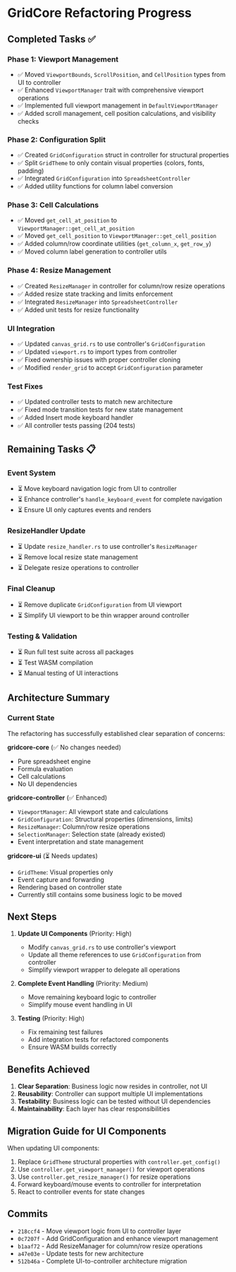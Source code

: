 # GridCore Refactoring Progress

## Completed Tasks ✅

### Phase 1: Viewport Management
- ✅ Moved `ViewportBounds`, `ScrollPosition`, and `CellPosition` types from UI to controller
- ✅ Enhanced `ViewportManager` trait with comprehensive viewport operations
- ✅ Implemented full viewport management in `DefaultViewportManager`
- ✅ Added scroll management, cell position calculations, and visibility checks

### Phase 2: Configuration Split
- ✅ Created `GridConfiguration` struct in controller for structural properties
- ✅ Split `GridTheme` to only contain visual properties (colors, fonts, padding)
- ✅ Integrated `GridConfiguration` into `SpreadsheetController`
- ✅ Added utility functions for column label conversion

### Phase 3: Cell Calculations
- ✅ Moved `get_cell_at_position` to `ViewportManager::get_cell_at_position`
- ✅ Moved `get_cell_position` to `ViewportManager::get_cell_position`
- ✅ Added column/row coordinate utilities (`get_column_x`, `get_row_y`)
- ✅ Moved column label generation to controller utils

### Phase 4: Resize Management
- ✅ Created `ResizeManager` in controller for column/row resize operations
- ✅ Added resize state tracking and limits enforcement
- ✅ Integrated `ResizeManager` into `SpreadsheetController`
- ✅ Added unit tests for resize functionality

### UI Integration
- ✅ Updated `canvas_grid.rs` to use controller's `GridConfiguration`
- ✅ Updated `viewport.rs` to import types from controller
- ✅ Fixed ownership issues with proper controller cloning
- ✅ Modified `render_grid` to accept `GridConfiguration` parameter

### Test Fixes
- ✅ Updated controller tests to match new architecture
- ✅ Fixed mode transition tests for new state management
- ✅ Added Insert mode keyboard handler
- ✅ All controller tests passing (204 tests)

## Remaining Tasks 📋

### Event System
- ⏳ Move keyboard navigation logic from UI to controller
- ⏳ Enhance controller's `handle_keyboard_event` for complete navigation
- ⏳ Ensure UI only captures events and renders

### ResizeHandler Update
- ⏳ Update `resize_handler.rs` to use controller's `ResizeManager`
- ⏳ Remove local resize state management
- ⏳ Delegate resize operations to controller

### Final Cleanup
- ⏳ Remove duplicate `GridConfiguration` from UI viewport
- ⏳ Simplify UI viewport to be thin wrapper around controller

### Testing & Validation
- ⏳ Run full test suite across all packages
- ⏳ Test WASM compilation
- ⏳ Manual testing of UI interactions

## Architecture Summary

### Current State
The refactoring has successfully established clear separation of concerns:

**gridcore-core** (✅ No changes needed)
- Pure spreadsheet engine
- Formula evaluation
- Cell calculations
- No UI dependencies

**gridcore-controller** (✅ Enhanced)
- `ViewportManager`: All viewport state and calculations
- `GridConfiguration`: Structural properties (dimensions, limits)
- `ResizeManager`: Column/row resize operations
- `SelectionManager`: Selection state (already existed)
- Event interpretation and state management

**gridcore-ui** (⏳ Needs updates)
- `GridTheme`: Visual properties only
- Event capture and forwarding
- Rendering based on controller state
- Currently still contains some business logic to be moved

## Next Steps

1. **Update UI Components** (Priority: High)
   - Modify `canvas_grid.rs` to use controller's viewport
   - Update all theme references to use `GridConfiguration` from controller
   - Simplify viewport wrapper to delegate all operations

2. **Complete Event Handling** (Priority: Medium)
   - Move remaining keyboard logic to controller
   - Simplify mouse event handling in UI

3. **Testing** (Priority: High)
   - Fix remaining test failures
   - Add integration tests for refactored components
   - Ensure WASM builds correctly

## Benefits Achieved

1. **Clear Separation**: Business logic now resides in controller, not UI
2. **Reusability**: Controller can support multiple UI implementations
3. **Testability**: Business logic can be tested without UI dependencies
4. **Maintainability**: Each layer has clear responsibilities

## Migration Guide for UI Components

When updating UI components:

1. Replace `GridTheme` structural properties with `controller.get_config()`
2. Use `controller.get_viewport_manager()` for viewport operations
3. Use `controller.get_resize_manager()` for resize operations
4. Forward keyboard/mouse events to controller for interpretation
5. React to controller events for state changes

## Commits

- `218ccf4` - Move viewport logic from UI to controller layer
- `0c7207f` - Add GridConfiguration and enhance viewport management
- `b1aaf72` - Add ResizeManager for column/row resize operations
- `a47e03e` - Update tests for new architecture
- `512b46a` - Complete UI-to-controller architecture migration
